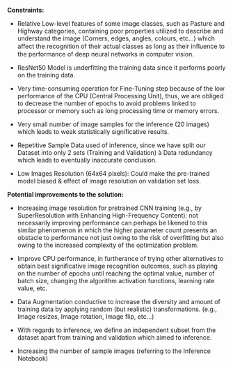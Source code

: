 ﻿**Constraints:**

- Relative Low-level features of some image classes, such as Pasture and Highway categories, containing poor properties utilized to describe and understand the image (Corners, edges, angles, colours, etc...) which affect the recognition of their actual classes as long as their inﬂuence to the performance of deep neural networks in computer vision. 

- ResNet50 Model is underfitting the training data since it performs poorly on the training data.



- Very time-consuming operation for Fine-Tuning step because of the low performance of the CPU (Central Processing Unit), thus, we are obliged to decrease the number of epochs to avoid problems linked to processor or memory such as long processing time or memory errors.

- Very small number of image samples for the inference (20 images) which leads to weak statistically significative results.

- Repetitive Sample Data used of inference, since we have split our Dataset into only 2 sets (Training and Validation) à Data redundancy which leads to eventually inaccurate conclusion.


- Low Images Resolution (64x64 pixels): Could make the pre-trained model biased & effect of image resolution on validation set loss.

**Potential improvements to the solution:**

- Increasing image resolution for pretrained CNN training (e.g., by SuperResolution with Enhancing High-Frequency Content): not necessarily improving performance can perhaps be likened to this similar phenomenon in which the higher parameter count presents an obstacle to performance not just owing to the risk of overfitting but also owing to the increased complexity of the optimization problem.

- Improve CPU performance, in furtherance of trying other alternatives to obtain best significative image recognition outcomes, such as playing on the number of epochs until reaching the optimal value, number of batch size, changing the algorithm activation functions, learning rate value, etc.


- Data Augmentation conductive to increase the diversity and amount of training data by applying random (but realistic) transformations. (e.g., Image resizes, Image rotation, Image flip, etc…)

- With regards to inference, we define an independent subset from the dataset apart from training and validation which aimed to inference.


- Increasing the number of sample images (referring to the Inference Notebook) 

